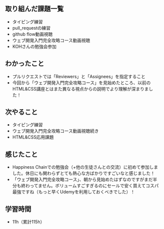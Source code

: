 ## 取り組んだ課題一覧
- タイピング練習
- pull_requestの練習
- github flow動画視聴
- ウェブ開発入門完全攻略コース動画視聴
- KOHさんの勉強会参加
## わかったこと
- プルリクエストでは「Reviewers」と「Assignees」を指定すること
- 今回から「ウェブ開発入門完全攻略コース」を見始めたところ、以前のHTML&CSS講座とはまた異なる視点からの説明でより理解が深まりました！
## 次やること
- タイピング練習
- ウェブ開発入門完全攻略コース動画視聴続き
- HTML&CSS応用課題
## 感じたこと
- Happiness Chainでの勉強会（+他の生徒さんとの交流）に初めて参加しました。休日にも関わらずとても熱心な方ばかりですごいなと感じました！
- 「ウェブ開発入門完全攻略コース」、朝から見始めたはずなのですがまだ半分も終わってません。ボリュームすごすぎるのにセールで安く買えてコスパ最強ですね（もっと早くUdemyを利用しておくべきでした）！
## 学習時間
- 11h（累計115h）
